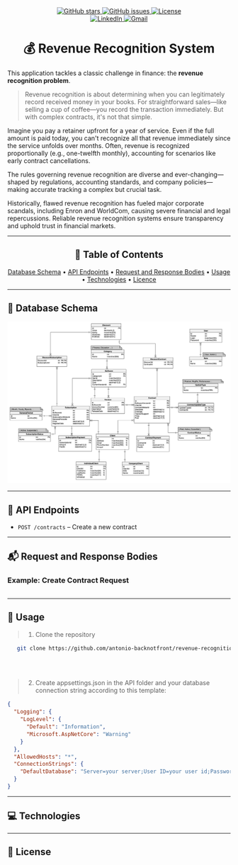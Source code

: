 <div align="center">
  <a href="https://github.com/antonio-backnotfront/linear-regression/stargazers">
    <img src="https://img.shields.io/github/stars/antonio-backnotfront/linear-regression?style=for-the-badge" alt="GitHub stars">
  </a>
  <a href="https://github.com/antonio-backnotfront/linear-regression/issues">
    <img src="https://img.shields.io/github/issues/antonio-backnotfront/linear-regression.svg?style=for-the-badge" alt="GitHub issues">
  </a>
  <a href="https://github.com/antonio-backnotfront/linear-regression/blob/main/LICENSE.txt">
    <img src="https://img.shields.io/github/license/antonio-backnotfront/linear-regression.svg?style=for-the-badge" alt="License">
  </a>
<br>
<a href="https://linkedin.com/in/anton-solianyk-906453221">
  <img src="https://img.shields.io/badge/🔗%20LinkedIn-Connect-blue?style=for-the-badge&logo=linkedin&logoColor=white" alt="LinkedIn">
</a>

  <a href="mailto:solyanicks@gmail.com">
    <img src="https://img.shields.io/badge/Email-solyanicks%40gmail.com-D14836?style=for-the-badge&logo=gmail&logoColor=white" alt="Gmail">
  </a>
</div>




<h1 align="center">💰 Revenue Recognition System</h1>


This application tackles a classic challenge in finance: the **revenue recognition problem**.

> Revenue recognition is about determining when you can legitimately record received money in your books. For straightforward sales—like selling a cup of coffee—you record the transaction immediately. But with complex contracts, it's not that simple.

Imagine you pay a retainer upfront for a year of service. Even if the full amount is paid today, you can't recognize all that revenue immediately since the service unfolds over months. Often, revenue is recognized proportionally (e.g., one-twelfth monthly), accounting for scenarios like early contract cancellations.

The rules governing revenue recognition are diverse and ever-changing—shaped by regulations, accounting standards, and company policies—making accurate tracking a complex but crucial task.

Historically, flawed revenue recognition has fueled major corporate scandals, including Enron and WorldCom, causing severe financial and legal repercussions. Reliable revenue recognition systems ensure transparency and uphold trust in financial markets.

---

<h2 align="center"> 📑 Table of Contents </h2>

<p align="center">
    <a href="https://github.com/antonio-backnotfront/revenue-recognition?tab=readme-ov-file#-database-schema">Database Schema</a> •
    <a href="https://github.com/antonio-backnotfront/revenue-recognition?tab=readme-ov-file#-api-endpoints">API Endpoints</a> •
    <a href="https://github.com/antonio-backnotfront/revenue-recognition?tab=readme-ov-file#-request-and-response-bodies">Request and Response Bodies</a> •
    <a href="https://github.com/antonio-backnotfront/revenue-recognition?tab=readme-ov-file#-usage">Usage</a> •
    <a href="https://github.com/antonio-backnotfront/revenue-recognition?tab=readme-ov-file#-technologies">Technologies</a> •
    <a href="https://github.com/antonio-backnotfront/revenue-recognition?tab=readme-ov-file#-license">Licence</a>

</p>


---

## 📌 Database Schema

![Database Schema](.github/image/revenue-recognition-schema.png)

---

## 🚀 API Endpoints

<!-- List your API endpoints here, e.g.: -->
- `POST /contracts` – Create a new contract

---

## 📬 Request and Response Bodies

### Example: Create Contract Request

```json
```

---

## 📝 Usage
> 1) Clone the repository 
```bash
   git clone https://github.com/antonio-backnotfront/revenue-recognition.git
```  
<br><br>
> 2) Create appsettings.json in the API folder and your database connection string according to this template:
```json
{
  "Logging": {
    "LogLevel": {
      "Default": "Information",
      "Microsoft.AspNetCore": "Warning"
    }
  },
  "AllowedHosts": "*",
  "ConnectionStrings": {
    "DefaultDatabase": "Server=your server;User ID=your user id;Password=your password;TrustServerCertificate=True;Database=your database"
  }
}

```

---
## 💻 Technologies

---

## 📄 License